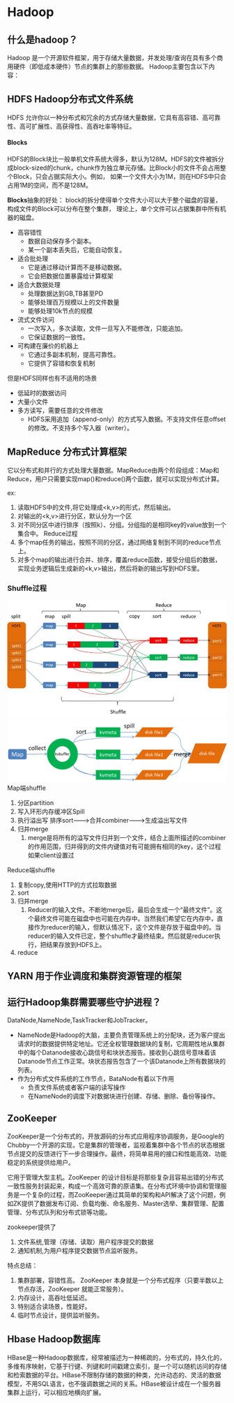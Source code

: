 # Hadoop
## 什么是hadoop？
Hadoop 是一个开源软件框架，用于存储大量数据，并发处理/查询在具有多个商用硬件（即低成本硬件）节点的集群上的那些数据。
Hadoop主要包含以下内容：
## HDFS Hadoop分布式文件系统
HDFS 允许你以一种分布式和冗余的方式存储大量数据，它具有高容错、高可靠性、高可扩展性、高获得性、高吞吐率等特征。
#### Blocks
HDFS的Block块比一般单机文件系统大得多，默认为128M。HDFS的文件被拆分成block-sized的chunk，chunk作为独立单元存储。比Block小的文件不会占用整个Block，只会占据实际大小。例如， 如果一个文件大小为1M，则在HDFS中只会占用1M的空间，而不是128M。

**Blocks**抽象的好处：
block的拆分使得单个文件大小可以大于整个磁盘的容量，构成文件的Block可以分布在整个集群， 理论上，单个文件可以占据集群中所有机器的磁盘。 

- 高容错性
  - 数据自动保存多个副本。
  - 某一个副本丢失后，它能自动恢复。
- 适合批处理
  - 它是通过移动计算而不是移动数据。
  - 它会把数据位置暴露给计算框架
- 适合大数据处理
  - 处理数据达到GB,TB甚至PD
  - 能够处理百万规模以上的文件数量
  - 能够处理10k节点的规模
- 流式文件访问
  - 一次写入，多次读取，文件一旦写入不能修改，只能追加。
  - 它保证数据的一致性。
- 可构建在廉价的机器上
  - 它通过多副本机制，提高可靠性。
  - 它提供了容错和恢复机制

但是HDFS同样也有不适用的场景
- 低延时的数据访问 
- 大量小文件
- 多方读写，需要任意的文件修改
    - HDFS采用追加（append-only）的方式写入数据。不支持文件任意offset的修改。不支持多个写入器（writer）。
## MapReduce 分布式计算框架
它以分布式和并行的方式处理大量数据。MapReduce由两个阶段组成：Map和Reduce，用户只需要实现map()和reduce()两个函数，就可以实现分布式计算。

ex: 
1. 读取HDFS中的文件,将它处理成<k,v>的形式，然后输出。
2. 对输出的<k,v>进行分区，默认分为一个区
3. 对不同分区中进行排序（按照k）、分组。分组指的是相同key的value放到一个集合中。
Reduce过程
4. 多个map任务的输出，按照不同的分区，通过网络复制到不同的reduce节点上。
5. 对多个map的输出进行合并、排序，覆盖reduce函数，接受分组后的数据，实现业务逻辑后生成新的<k,v>输出，然后将新的输出写到HDFS里。
### Shuffle过程
![](../img/4.11.1.png)
![](../img/4.11.2.png)
Map端shuffle
1. 分区partition
2. 写入环形内存缓冲区Spill
3. 执行溢出写
    排序sort--->合并combiner--->生成溢出写文件
4. 归并merge
   1. merge是将所有的溢写文件归并到一个文件，结合上面所描述的combiner的作用范围，归并得到的文件内键值对有可能拥有相同的key，这个过程如果client设置过

Reduce端shuffle
1. 复制copy,使用HTTP的方式拉取数据
2. sort
3. 归并merge
   1. Reducer的输入文件。不断地merge后，最后会生成一个“最终文件”。这个最终文件可能在磁盘中也可能在内存中。当然我们希望它在内存中，直接作为reducer的输入，但默认情况下，这个文件是存放于磁盘中的。当reducer的输入文件已定，整个shuffle才最终结束。然后就是reducer执行，把结果存放到HDFS上。
4. reduce
## YARN 用于作业调度和集群资源管理的框架

## 运行Hadoop集群需要哪些守护进程？
DataNode,NameNode,TaskTracker和JobTracker。
- NameNode是Hadoop的大脑，主要负责管理系统上的分配块，还为客户提出请求时的数据提供特定地址。它还全权管理数据块的复制，它周期性地从集群中的每个Datanode接收心跳信号和块状态报告。接收到心跳信号意味着该Datanode节点工作正常。块状态报告包含了一个该Datanode上所有数据块的列表。
- 作为分布式文件系统的工作节点，BataNode有着以下作用
  - 负责文件系统或者客户端的读写操作
  - 在NameNode的调度下对数据块进行创建、存储、删除、备份等操作。 

## ZooKeeper
ZooKeeper是一个分布式的，开放源码的分布式应用程序协调服务，是Google的Chubby一个开源的实现，它是集群的管理者，监视着集群中各个节点的状态根据节点提交的反馈进行下一步合理操作。最终，将简单易用的接口和性能高效、功能稳定的系统提供给用户。

它用于管理大型主机。ZooKeeper 的设计目标是将那些复杂且容易出错的分布式一致性服务封装起来，构成一个高效可靠的原语集。在分布式环境中协调和管理服务是一个复杂的过程，而ZooKeeper通过其简单的架构和API解决了这个问题，例如ZK提供了数据发布订阅、负载均衡、命名服务、Master选举、集群管理、配置管理、分布式队列和分布式锁等功能。

zookeeper提供了
1. 文件系统,管理（存储、读取）用户程序提交的数据
2. 通知机制,为用户程序提交数据节点监听服务。

特点总结：
1. 集群部署，容错性高。
   ZooKeeper 本身就是一个分布式程序（只要半数以上节点存活，ZooKeeper 就能正常服务）。
2. 内存设计，高吞吐低延迟。
3. 特别适合读场景，性能好。
4. 临时节点设计，提供监听服务。

## Hbase Hadoop数据库
HBase是一种Hadoop数据库，经常被描述为一种稀疏的，分布式的，持久化的，多维有序映射，它基于行键、列键和时间戳建立索引，是一个可以随机访问的存储和检索数据的平台。HBase不限制存储的数据的种类，允许动态的、灵活的数据模型，不用SQL语言，也不强调数据之间的关系。HBase被设计成在一个服务器集群上运行，可以相应地横向扩展。
